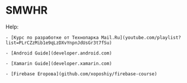 SMWHR
=====

Help:

    - [Курс по разработке от Технопарка Mail.Ru](youtube.com/playlist?list=PLrCZzMib1e9qLzDXvYnpnJdUsGr3t7fSu)

    - [Android Guide](developer.android.com)

    - [Xamarin Guide](developer.xamarin.com)
    
    - [Firebase Егорова](github.com/xoposhiy/firebase-course)

